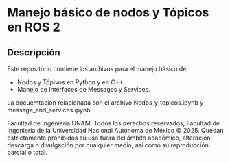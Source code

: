 # Manejo básico de nodos y Tópicos en ROS 2

## Descripción
Este repositorio contiene los archivos para el manejo básico de:

- Nodos y Tópivos en Python y en C++.
- Manejo de Interfaces de Messages y Services.

La docuemtación relacionada son el archivo Nodos_y_topicos.ipynb y message_and_services.ipynb.

Facultad de Ingeniería UNAM. Todos los derechos reservados, Facultad de Ingeniería de la Universidad Nacional Autónoma de México © 2025. Quedan estrictamente prohibidos su uso fuera del ámbito académico, alteración, descarga o divulgación por cualquier medio, así como su reproducción parcial o total.

